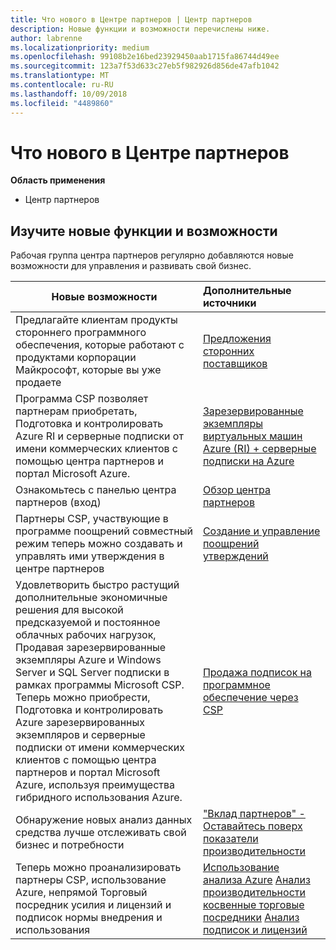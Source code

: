```yaml
---
title: Что нового в Центре партнеров | Центр партнеров
description: Новые функции и возможности перечислены ниже.
author: labrenne
ms.localizationpriority: medium
ms.openlocfilehash: 99108b2e16bed23929450aab1715fa86744d49ee
ms.sourcegitcommit: 123a7f53d633c27eb5f982926d856de47afb1042
ms.translationtype: MT
ms.contentlocale: ru-RU
ms.lasthandoff: 10/09/2018
ms.locfileid: "4489860"
---
```

# <a name="whats-new-in-partner-center"></a>Что нового в Центре партнеров

**Область применения**

-  Центр партнеров

## <a name="check-out-new-features-and-capabilities"></a>Изучите новые функции и возможности 

Рабочая группа центра партнеров регулярно добавляются новые возможности для управления и развивать свой бизнес.


|**Новые возможности**   |**Дополнительные источники**   |
|----------------------|:-----------------|
|Предлагайте клиентам продукты стороннего программного обеспечения, которые работают с продуктами корпорации Майкрософт, которые вы уже продаете   | [Предложения сторонних поставщиков](third-party-offers.md)|
|Программа CSP позволяет партнерам приобретать, Подготовка и контролировать Azure RI и серверные подписки от имени коммерческих клиентов с помощью центра партнеров и портал Microsoft Azure.|[Зарезервированные экземпляры виртуальных машин Azure (RI) + серверные подписки на Azure](azure-ri-server-subscriptions.md)|
|Ознакомьтесь с панелью центра партнеров (вход)|[Обзор центра партнеров](https://partnercenter.microsoft.com/pcv/redirect?authenticate=true&redirect=%2Fdashboard%2Foverview)|
|Партнеры CSP, участвующие в программе поощрений совместный режим теперь можно создавать и управлять ими утверждения в центре партнеров|[Создание и управление поощрений утверждений](create-incentives-claims.md)|
|Удовлетворить быстро растущий дополнительные экономичные решения для высокой предсказуемой и постоянное облачных рабочих нагрузок, Продавая зарезервированные экземпляры Azure и Windows Server и SQL Server подписки в рамках программы Microsoft CSP. Теперь можно приобрести, Подготовка и контролировать Azure зарезервированных экземпляров и серверные подписки от имени коммерческих клиентов с помощью центра партнеров и портал Microsoft Azure, используя преимущества гибридного использования Azure.|[Продажа подписок на программное обеспечение через CSP](csp-software-subscriptions.md)|
|Обнаружение новых анализ данных средства лучше отслеживать свой бизнес и потребности| ["Вклад партнеров" - Оставайтесь поверх показатели производительности](partner-contributions.md)|
|Теперь можно проанализировать партнеры CSP, использование Azure, непрямой Торговый посредник усилия и лицензий и подписок нормы внедрения и использования|[Использование анализа Azure](analyze-azure-usage.md) [Анализ производительности косвенные торговые посредники](Analyze-indirect-resellers.md) [Анализ подписок и лицензий](analyze-subscriptions-licenses.md)      |

